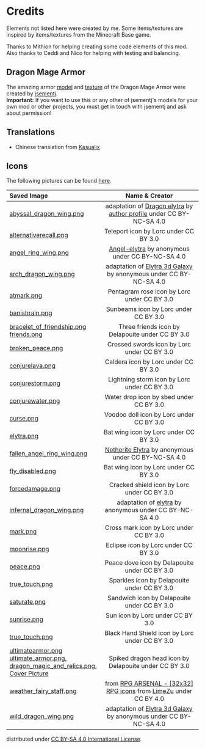 # Credits
Elements not listed here were created by me. Some items/textures are inspired by items/textures from the Minecraft Base game.

Thanks to Mithion for helping creating some code elements of this mod. Also thanks to Ceddi and Nico for helping with testing and balancing.

## Dragon Mage Armor
The amazing armor [model](/src/main/resources/assets/dmnr/geo/dragon_mage_armor.geo.json) 
and [texture](/src/main/resources/assets/dmnr/textures/models/armor/infernal_dragon_mage_armor_texture.png) 
of the Dragon Mage Armor were created by [jsementj](https://www.reddit.com/user/jsementj/).
<br>__Important:__ If you want to use this or any other of jsementj's models for your own mod or other projects, you must get in touch with jsementj and ask about permission!

## Translations
- Chinese translation from [Kasualix](https://github.com/Joh0210/DragonMagicAndRelics/commits?author=Kasualix)

## Icons
The following pictures can be found [here](https://game-icons.net). 
  

| Saved Image                                                                                                                                                                                                                                                                        |                                                                                              Name & Creator                                                                                               | 
|:-----------------------------------------------------------------------------------------------------------------------------------------------------------------------------------------------------------------------------------------------------------------------------------|:---------------------------------------------------------------------------------------------------------------------------------------------------------------------------------------------------------:|
| [abyssal_dragon_wing.png](/src/main/resources/assets/dmnr/textures/models/armor/abyssal_dragon_wing.png)                                                                                                                                                                           | adaptation of [Dragon elytra](https://minecraft.novaskin.me/skin/1118213321/Dragon-elytra) by [author profile](https://minecraft.novaskin.me/gallery/profile/102225959245460772812) under CC BY-NC-SA 4.0 |
| [alternativerecall.png](/src/main/resources/assets/dmnr/textures/spell/component/alternativerecall.png)                                                                                                                                                                            |                                                                                   Teleport icon by Lorc under CC BY 3.0                                                                                   |
| [angel_ring_wing.png](/src/main/resources/assets/dmnr/textures/models/angel_ring_wing.png)                                                                                                                                                                                         |                                               [Angel-elytra](https://minecraft.novaskin.me/skin/4915913041/Angel-elytra) by anonymous under CC BY-NC-SA 4.0                                               |
| [arch_dragon_wing.png](/src/main/resources/assets/dmnr/textures/models/armor/arch_dragon_wing.png)                                                                                                                                                                                 |                                    adaptation of [Elytra 3d Galaxy](https://minecraft.novaskin.me/skin/2044903065/Elytra-3d-Galaxy) by anonymous under CC BY-NC-SA 4.0                                    |
| [atmark.png](/src/main/resources/assets/dmnr/textures/spell/shape/atmark.png)                                                                                                                                                                                                      |                                                                                Pentagram rose icon by Lorc under CC BY 3.0                                                                                |
| [banishrain.png](/src/main/resources/assets/dmnr/textures/spell/component/banishrain.png)                                                                                                                                                                                          |                                                                                   Sunbeams icon by Lorc under CC BY 3.0                                                                                   |
| [bracelet_of_friendship.png](/src/main/resources/assets/dmnr/textures/gui/bracelet_of_friendship.png) <br> [friends.png](/src/main/resources/assets/dmnr/textures/spell/shape/friends.png)                                                                                         |                                                                             Three friends icon by Delapouite under CC BY 3.0                                                                              |
| [broken_peace.png](/src/main/resources/assets/dmnr/textures/mob_effect/broken_peace.png)                                                                                                                                                                                           |                                                                                Crossed swords icon by Lorc under CC BY 3.0                                                                                |
| [conjurelava.png](/src/main/resources/assets/dmnr/textures/spell/component/conjurelava.png)                                                                                                                                                                                        |                                                                                   Caldera icon by Lorc under CC BY 3.0                                                                                    |
| [conjurestorm.png](/src/main/resources/assets/dmnr/textures/spell/component/conjurestorm.png)                                                                                                                                                                                      |                                                                               Lightning storm icon by Lorc under CC BY 3.0                                                                                |
| [conjurewater.png](/src/main/resources/assets/dmnr/textures/spell/component/conjurewater.png)                                                                                                                                                                                      |                                                                                  Water drop icon by sbed under CC BY 3.0                                                                                  |
| [curse.png](/src/main/resources/assets/dmnr/textures/spell/shape/curse.png)                                                                                                                                                                                                        |                                                                                 Voodoo doll icon by Lorc under CC BY 3.0                                                                                  |
| [elytra.png](src/main/resources/assets/dmnr/textures/mob_effect/elytra.png)                                                                                                                                                                                                        |                                                                                   Bat wing icon by Lorc under CC BY 3.0                                                                                   |
| [fallen_angel_ring_wing.png](/src/main/resources/assets/dmnr/textures/models/fallen_angel_ring_wing.png)                                                                                                                                                                           |                                           [Netherite Elytra](https://minecraft.novaskin.me/skin/4317373181/Netherite-Elytra) by anonymous under CC BY-NC-SA 4.0                                           |
| [fly_disabled.png](src/main/resources/assets/dmnr/textures/mob_effect/fly_disabled.png)                                                                                                                                                                                            |                                                                                   Bat wing icon by Lorc under CC BY 3.0                                                                                   |
| [forcedamage.png](/src/main/resources/assets/dmnr/textures/spell/component/forcedamage.png)                                                                                                                                                                                        |                                                                                Cracked shield icon by Lorc under CC BY 3.0                                                                                |
| [infernal_dragon_wing.png](/src/main/resources/assets/dmnr/textures/models/armor/infernal_dragon_wing.png)                                                                                                                                                                         |                                              adaptation of [elytra](https://minecraft.novaskin.me/skin/5012153940/elytra) by anonymous under CC BY-NC-SA 4.0                                              |
| [mark.png](/src/main/resources/assets/dmnr/textures/spell/component/mark.png)                                                                                                                                                                                                      |                                                                                  Cross mark icon by Lorc under CC BY 3.0                                                                                  |
| [moonrise.png](/src/main/resources/assets/dmnr/textures/spell/component/moonrise.png)                                                                                                                                                                                              |                                                                                   Eclipse icon by Lorc under CC BY 3.0                                                                                    |
| [peace.png](/src/main/resources/assets/dmnr/textures/mob_effect/peace.png)                                                                                                                                                                                                         |                                                                               Peace dove icon by Delapouite under CC BY 3.0                                                                               |
| [true_touch.png](/src/main/resources/assets/dmnr/textures/gui/spell_storing.png)                                                                                                                                                                                                   |                                                                                Sparkles icon by Delapouite under CC BY 3.0                                                                                |
| [saturate.png](/src/main/resources/assets/dmnr/textures/spell/component/saturate.png)                                                                                                                                                                                              |                                                                                Sandwich icon by Delapouite under CC BY 3.0                                                                                |
| [sunrise.png](/src/main/resources/assets/dmnr/textures/spell/component/sunrise.png)                                                                                                                                                                                                |                                                                                     Sun icon by Lorc under CC BY 3.0                                                                                      |
| [true_touch.png](/src/main/resources/assets/dmnr/textures/spell/shape/true_touch.png)                                                                                                                                                                                              |                                                                              Black Hand Shield icon by Lorc under CC BY 3.0                                                                               |
| [ultimatearmor.png](/src/main/resources/assets/dmnr/textures/spell/component/ultimatearmor.png)<br>[ultimate_armor.png,](/src/main/resources/assets/dmnr/textures/mob_effect/ultimate_armor.png)<br>[dragon_magic_and_relics.png,<br/>Cover Picture](/src/main/resources/dmnr.png) |                                                                           Spiked dragon head icon by Delapouite under CC BY 3.0                                                                           |
| [weather_fairy_staff.png](/src/main/resources/assets/dmnr/textures/item/weather_fairy_staff.png)                                                                                                                                                                                   |                                     from [RPG ARSENAL - [32x32] RPG icons](https://limezu.itch.io/rpg-arsenal) from [LimeZu](https://limezu.itch.io) under CC BY 4.0                                      |
| [wild_dragon_wing.png](/src/main/resources/assets/dmnr/textures/models/armor/wild_dragon_wing.png)                                                                                                                                                                                 |                                    adaptation of [Elytra 3d Galaxy](https://minecraft.novaskin.me/skin/2044903065/Elytra-3d-Galaxy) by anonymous under CC BY-NC-SA 4.0                                    |



distributed under [CC BY-SA 4.0 International License](https://creativecommons.org/licenses/by-sa/4.0/).

